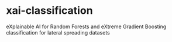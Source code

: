 # xai-classification
eXplainable AI for Random Forests and eXtreme Gradient Boosting classification for lateral spreading datasets
